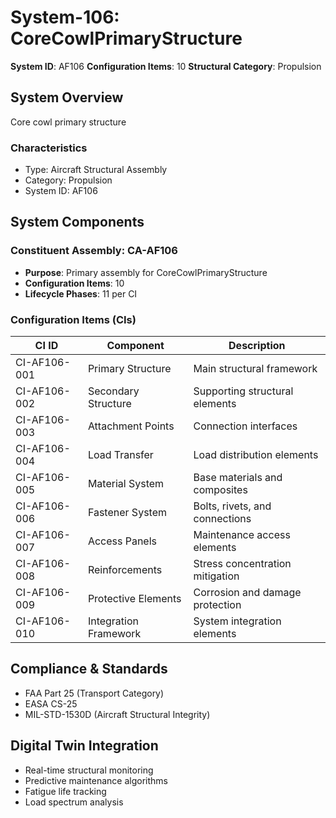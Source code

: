 # System-106: CoreCowlPrimaryStructure

**System ID**: AF106
**Configuration Items**: 10
**Structural Category**: Propulsion

## System Overview

Core cowl primary structure

### Characteristics
- Type: Aircraft Structural Assembly
- Category: Propulsion
- System ID: AF106

## System Components

### Constituent Assembly: CA-AF106
- **Purpose**: Primary assembly for CoreCowlPrimaryStructure
- **Configuration Items**: 10
- **Lifecycle Phases**: 11 per CI

### Configuration Items (CIs)

| CI ID | Component | Description |
|-------|-----------|-------------|
| CI-AF106-001 | Primary Structure | Main structural framework |
| CI-AF106-002 | Secondary Structure | Supporting structural elements |
| CI-AF106-003 | Attachment Points | Connection interfaces |
| CI-AF106-004 | Load Transfer | Load distribution elements |
| CI-AF106-005 | Material System | Base materials and composites |
| CI-AF106-006 | Fastener System | Bolts, rivets, and connections |
| CI-AF106-007 | Access Panels | Maintenance access elements |
| CI-AF106-008 | Reinforcements | Stress concentration mitigation |
| CI-AF106-009 | Protective Elements | Corrosion and damage protection |
| CI-AF106-010 | Integration Framework | System integration elements |

## Compliance & Standards
- FAA Part 25 (Transport Category)
- EASA CS-25
- MIL-STD-1530D (Aircraft Structural Integrity)

## Digital Twin Integration
- Real-time structural monitoring
- Predictive maintenance algorithms
- Fatigue life tracking
- Load spectrum analysis
